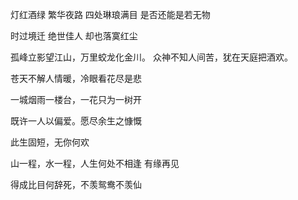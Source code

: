  

灯红酒绿 繁华夜路 四处琳琅满目 是否还能是若无物

时过境迁 绝世佳人 却也落寞红尘

孤峰立影望江山，万里蛟龙化金川。
众神不知人间苦，犹在天庭把酒欢。

苍天不解人情暖，冷眼看花尽是悲

一城烟雨一楼台，一花只为一树开

既许一人以偏爱。愿尽余生之慷慨

此生固短，无你何欢

山一程，水一程，人生何处不相逢    有缘再见

得成比目何辞死，不羡鸳鸯不羡仙
